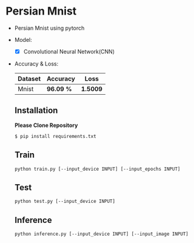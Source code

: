 # Persian Mnist

  - Persian Mnist using pytorch

  - Model:

    - [x]  Convolutional Neural Network(CNN)


  - Accuracy & Loss:

    Dataset | Accuracy | Loss |
    ------------- | ------------- | ------------- |
    Mnist | **96.09 %** | **1.5009** |
    

      ## Installation
      
       **Please Clone Repository**
       
      ```
      $ pip install requirements.txt
      ```
      

     ## Train
           
      ```
      python train.py [--input_device INPUT] [--input_epochs INPUT]
      ```                             

    ## Test
           
      ```
      python test.py [--input_device INPUT]
      ```  
      
    ## Inference
           
      ```
      python inference.py [--input_device INPUT] [--input_image INPUT]
      ```  
